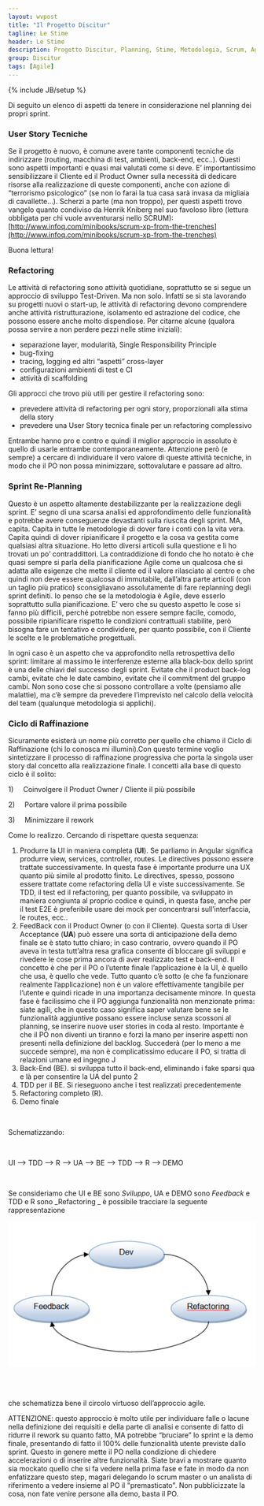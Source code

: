```yaml
---
layout: wvpost
title: "Il Progetto Discitur"
tagline: Le Stime
header: Le Stime
description: Progetto Discitur, Planning, Stime, Metodologia, Scrum, Agile
group: Discitur
tags: [Agile]
---
```

{% include JB/setup %}

Di seguito un elenco di aspetti da tenere in considerazione nel planning dei propri sprint.

### User Story Tecniche

Se il progetto è nuovo, è comune avere tante componenti tecniche da
indirizzare (routing, macchina di test, ambienti, back-end, ecc..). Questi sono
aspetti importanti e quasi mai valutati come si deve. E’ importantissimo
sensibilizzare il Cliente ed il Product Owner sulla necessità di dedicare
risorse alla realizzazione di queste componenti, anche con azione di “terrorismo
psicologico” (se non lo farai la tua casa sarà invasa da migliaia di
cavallette…). Scherzi a parte (ma non troppo), per questi aspetti trovo vangelo
quanto condiviso da Henrik Kniberg nel suo favoloso libro (lettura obbligata
per chi vuole avventurarsi nello SCRUM): [http://www.infoq.com/minibooks/scrum-xp-from-the-trenches](http://www.infoq.com/minibooks/scrum-xp-from-the-trenches)

Buona lettura!

### Refactoring

Le attività di refactoring sono attività quotidiane, soprattutto se si
segue un approccio di sviluppo Test-Driven. Ma non solo. Infatti se si sta
lavorando su progetti nuovi o start-up, le attività di refactoring devono
comprendere anche attività ristrutturazione, isolamento ed astrazione del
codice, che possono essere anche molto dispendiose. Per citarne alcune (qualora
possa servire a non perdere pezzi nelle stime iniziali):

- separazione layer, modularità, Single
     Responsibility Principle
- bug-fixing
- tracing, logging ed altri “aspetti”
     cross-layer
- configurazioni ambienti di test e CI
- attività di scaffolding

Gli approcci che trovo più utili per gestire il refactoring sono:

- prevedere attività di refactoring per ogni
     story, proporzionali alla stima della story
- prevedere una User Story tecnica finale per
     un refactoring complessivo

Entrambe hanno pro e contro e quindi il miglior approccio in assoluto è
quello di usarle entrambe contemporaneamente. Attenzione però (e sempre) a
cercare di individuare il vero valore di queste attività tecniche, in modo che
il PO non possa minimizzare, sottovalutare e passare ad altro.

### Sprint Re-Planning

Questo è un aspetto altamente destabilizzante per la realizzazione degli
sprint. E’ segno di una scarsa analisi ed approfondimento delle funzionalità e
potrebbe avere conseguenze devastanti sulla riuscita degli sprint. MA, capita.
Capita in tutte le metodologie di dover fare i conti con la vita vera. Capita
quindi di dover ripianificare il progetto e la cosa va gestita come qualsiasi
altra situazione. Ho letto diversi articoli sulla questione e li ho trovati un
po’ contraddittori. La contraddizione di fondo che ho notato è che quasi sempre
si parla della pianificazione Agile come un qualcosa che si adatta alle
esigenze che mette il cliente ed il valore rilasciato al centro e che quindi
non deve essere qualcosa di immutabile, dall’altra parte articoli (con un
taglio più pratico) sconsigliavano assolutamente di fare replanning degli
sprint definiti. Io penso che se la metodologia è Agile, deve esserlo
soprattutto sulla pianificazione. E’ vero che su questo aspetto le cose si
fanno più difficili, perché potrebbe non essere sempre facile, comodo,
possibile ripianificare rispetto le condizioni contrattuali stabilite, però
bisogna fare un tentativo e condividere, per quanto possibile, con il Cliente
le scelte e le problematiche progettuali. 

In ogni caso è un aspetto che va approfondito nella retrospettiva dello
sprint: limitare al massimo le interferenze esterne alla black-box dello sprint
è una delle chiavi del successo degli sprint. Evitate che il product back-log
cambi, evitate che le date cambino, evitate che il commitment del gruppo cambi.
Non sono cose che si possono controllare a volte (pensiamo alle malattie), ma
c’è sempre da prevedere l’imprevisto nel calcolo della velocità del team
(qualunque metodologia si applichi).

### Ciclo di Raffinazione

Sicuramente esisterà un nome più corretto per quello che chiamo il Ciclo di
Raffinazione (chi lo conosca mi illumini).Con questo termine voglio
sintetizzare il processo di raffinazione progressiva che porta la singola user
story dal concetto alla realizzazione finale. I concetti alla base di questo
ciclo è il solito: 

1)     Coinvolgere il Product Owner / Cliente il più
possibile

2)     Portare valore il prima possibile

3)     Minimizzare il rework



Come lo realizzo. Cercando di rispettare questa sequenza:

1. Produrre la UI in maniera completa (**UI**). Se parliamo in Angular
     significa produrre view, services, controller, routes. Le directives
     possono essere trattate successivamente. In questa fase è importante
     produrre una UX quanto più simile al prodotto finito. Le directives,
     spesso, possono essere trattate come refactoring della UI e viste
     successivamente. Se TDD, il test ed il refactoring, per quanto possibile,
     va sviluppato in maniera congiunta al proprio codice e quindi, in questa
     fase, anche per il test E2E è preferibile usare dei mock per concentrarsi
     sull’interfaccia, le routes, ecc..
2. FeedBack con il Product Owner (o con il
     Cliente). Questa sorta di User Acceptance (**UA**) può essere una sorta di anticipazione della demo finale se
     è stato tutto chiaro; in caso contrario, ovvero quando il PO aveva in
     testa tutt’altra resa grafica consente di bloccare gli sviluppi e rivedere
     le cose prima ancora di aver realizzato test e back-end. Il concetto è che
     per il PO o l’utente finale l’applicazione è la UI, è quello che usa, è
     quello che vede. Tutto quanto c’è sotto (e che fa funzionare realmente
     l’applicazione) non è un valore effettivamente tangibile per l’utente e
     quindi ricade in una importanza decisamente minore. In questa fase è
     facilissimo che il PO aggiunga funzionalità non menzionate prima: siate
     agili, che in questo caso significa saper valutare bene se le funzionalità
     aggiuntive possano essere incluse senza scossoni al planning, se inserire
     nuove user stories in coda al resto. Importante è che il PO non diventi un
     tiranno e forzi la mano per inserire aspetti non presenti nella
     definizione del backlog. Succederà (per lo meno a me succede sempre), ma
     non è complicatissimo educare il PO, si tratta di relazioni umane ed
     ingegno J
3. Back-End (BE). si sviluppa tutto il back-end,
     eliminando i fake sparsi qua e là per consentire la UA del punto 2
4. TDD per il BE. Si rieseguono anche i test
     realizzati precedentemente
5. Refactoring completo (R).
6. Demo finale

 

Schematizzando:

 

UI --> TDD --> R --> UA --> BE --> TDD --> R --> DEMO

 

Se consideriamo che UI e BE sono _Sviluppo_,
UA e DEMO sono _Feedback_ e TDD e R
sono _Refactoring _ è possibile
tracciare la seguente rappresentazione

<img src="/images/discitur/dev_cycle.png"/> 

 

che schematizza bene il circolo virtuoso dell’approccio agile.

ATTENZIONE: questo approccio è molto utile per individuare falle o lacune
nella definizione dei requisiti e della parte di analisi e consente di fatto di
ridurre il rework su quanto fatto, MA potrebbe “bruciare” lo sprint e la demo
finale, presentando di fatto il 100% delle funzionalità utente previste dallo
sprint. Questo in genere mette il PO nella condizione di chiedere accelerazioni
o di inserire altre funzionalità. Siate bravi a mostrare quanto sia mockato
quello che si fa vedere nella prima fase e fate in modo da non enfatizzare
questo step, magari delegando lo scrum master o un analista di riferimento a
vedere insieme al PO il "premasticato". Non pubblicizzate la cosa, non fate
venire persone alla demo, basta il PO.